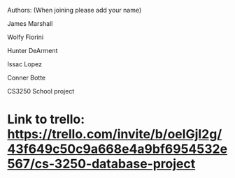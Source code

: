 Authors: (When joining please add your name)

James Marshall

Wolfy Fiorini

Hunter DeArment

Issac Lopez

Conner Botte

CS3250 School project
# Link to trello: https://trello.com/invite/b/oelGjI2g/43f649c50c9a668e4a9bf6954532e567/cs-3250-database-project
